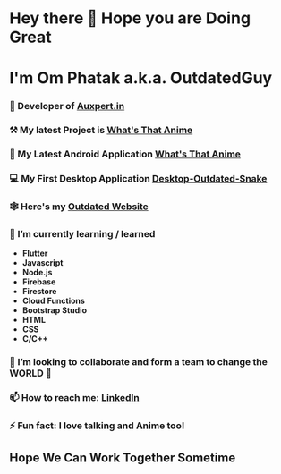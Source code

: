 # Hey there 👋 Hope you are Doing Great

# I'm Om Phatak a.k.a. OutdatedGuy

### 🔭 Developer of [Auxpert.in](https://auxpert.in/)  

### ⚒ My latest Project is [What's That Anime](https://whats-that-anime.outdatedguy.rocks)  

### 📱 My Latest Android Application [What's That Anime](https://github.com/OutdatedGuy/Whats-That-Anime/releases/latest/download/android-arm32-release.apk)

### 💻 My First Desktop Application [Desktop-Outdated-Snake](https://github.com/OutdatedGuy/Outdated-Snake-Desktop/releases/latest/download/Outdated-Snake.Setup.zip)  

### 🕸 Here's my [Outdated Website](https://outdatedguy.rocks)  

### 📖 I’m currently learning / learned
- **Flutter**
- **Javascript**
- **Node.js**
- **Firebase**
- **Firestore**
- **Cloud Functions**
- **Bootstrap Studio**
- **HTML**
- **CSS**
- **C/C++**

### 👯 I’m looking to collaborate and form a team to change the **WORLD** 🫠

### 📫 How to reach me: [LinkedIn](https://linkedin.com/in/om-phatak)  

### ⚡ Fun fact: I love talking and Anime too!  

## Hope We Can Work Together Sometime  
